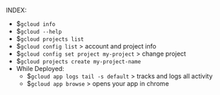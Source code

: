 INDEX:

- $`gcloud info`
- $`gcloud --help`
- $`gcloud projects list`
- $`gcloud config list` > account and project info
- $`gcloud config set project my-project` > change project
- $`gcloud projects create my-project-name`
- While Deployed:
  - $`gcloud app logs tail -s default` > tracks and logs all activity
  - $`gcloud app browse` > opens your app in chrome